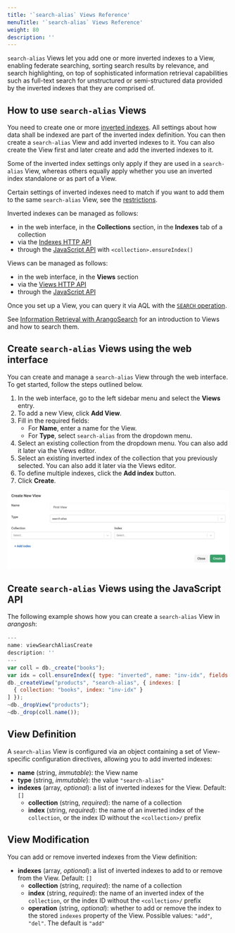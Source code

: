 ```yaml
---
title: '`search-alias` Views Reference'
menuTitle: '`search-alias` Views Reference'
weight: 80
description: ''
---
```

`search-alias` Views let you add one or more inverted indexes to a View, enabling
federate searching, sorting search results by relevance, and search highlighting, on top of
sophisticated information retrieval capabilities such as full-text search for
unstructured or semi-structured data provided by the inverted indexes that they
are comprised of.

## How to use `search-alias` Views

You need to create one or more [inverted indexes](../indexing/working-with-indexes/inverted-indexes.md).
All settings about how data shall be indexed are part of the inverted index
definition. You can then create a `search-alias` View and add inverted indexes
to it. You can also create the View first and later create and add the inverted
indexes to it.

Some of the inverted index settings only apply if they are used in a
`search-alias` View, whereas others equally apply whether you use an inverted
index standalone or as part of a View.

Certain settings of inverted indexes need to match if you want to add them to the
same `search-alias` View, see the [restrictions](../indexing/working-with-indexes/inverted-indexes.md#restrictions).

Inverted indexes can be managed as follows:
- in the web interface, in the **Collections** section, in the **Indexes** tab
  of a collection
- via the [Indexes HTTP API](../../develop/http-api/indexes/inverted.md)
- through the [JavaScript API](../indexing/working-with-indexes/_index.md#creating-an-index)
  with `<collection>.ensureIndex()`

Views can be managed as follows:
- in the web interface, in the **Views** section
- via the [Views HTTP API](../../develop/http-api/views/_index.md)
- through the [JavaScript API](../../develop/javascript-api/@arangodb/db-object.md#views)

Once you set up a View, you can query it via AQL with the
[`SEARCH` operation](../../aql/high-level-operations/search.md).

See [Information Retrieval with ArangoSearch](_index.md) for an
introduction to Views and how to search them.

## Create `search-alias` Views using the web interface

You can create and manage a `search-alias` View through the web interface.
To get started, follow the steps outlined below.

1. In the web interface, go to the left sidebar menu and select
   the **Views** entry.
2. To add a new View, click **Add View**.
3. Fill in the required fields:
   - For **Name**, enter a name for the View.
   - For **Type**, select `search-alias` from the dropdown menu.
4. Select an existing collection from the dropdown menu. You can also add it
   later via the Views editor.
5. Select an existing inverted index of the collection that you previously
   selected. You can also add it later via the Views editor.
6. To define multiple indexes, click the **Add index** button.
7. Click **Create**.    

![Create new search-alias View](../../../images/arangosearch-create-search-alias-view.png)

## Create `search-alias` Views using the JavaScript API

The following example shows how you can create a `search-alias` View in _arangosh_:

```js
---
name: viewSearchAliasCreate
description: ''
---
var coll = db._create("books");
var idx = coll.ensureIndex({ type: "inverted", name: "inv-idx", fields: [ { name: "title", analyzer: "text_en" } ] });
db._createView("products", "search-alias", { indexes: [
  { collection: "books", index: "inv-idx" }
] });
~db._dropView("products");
~db._drop(coll.name());
```

## View Definition

A `search-alias` View is configured via an object containing a set of
View-specific configuration directives, allowing you to add inverted indexes:

- **name** (string, _immutable_): the View name
- **type** (string, _immutable_): the value `"search-alias"`
- **indexes** (array, _optional_): a list of inverted indexes for the View.
  Default: `[]`
  - **collection** (string, _required_): the name of a collection
  - **index** (string, _required_): the name of an inverted index of the
    `collection`, or the index ID without the `<collection>/` prefix

## View Modification

You can add or remove inverted indexes from the View definition:

- **indexes** (array, _optional_): a list of inverted indexes to add to or
  remove from the View. Default: `[]`
  - **collection** (string, _required_): the name of a collection
  - **index** (string, _required_): the name of an inverted index of the
    `collection`, or the index ID without the `<collection>/` prefix
  - **operation** (string, _optional_): whether to add or remove the index to
    the stored `indexes` property of the View. Possible values: `"add"`, `"del"`.
    The default is `"add"`
